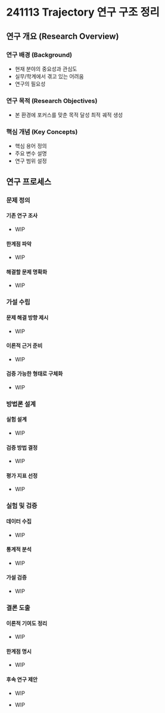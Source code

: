 # 241113 Trajectory 연구 구조 정리

## 연구 개요 (Research Overview)
### 연구 배경 (Background)
<!-- 이 연구를 시작하게 된 배경과 동기를 설명 -->
- 현재 분야의 중요성과 관심도
- 실무/학계에서 겪고 있는 어려움
- 연구의 필요성

### 연구 목적 (Research Objectives)
<!-- 이 연구를 통해 달성하고자 하는 구체적인 목표 -->
- 본 환경에 포커스를 맞춘 목적 달성 최적 궤적 생성

### 핵심 개념 (Key Concepts)
<!-- 연구에서 다루는 주요 개념과 용어 정의 -->
- 핵심 용어 정의
- 주요 변수 설명
- 연구 범위 설정


## 연구 프로세스
### 문제 정의
#### 기존 연구 조사
<!-- 선행 연구들의 주요 발견과 방법론을 체계적으로 검토하여 현재의 학문적 위치를 파악-->
- WIP
#### 한계점 파악
<!-- 기존 연구들의 미흡한 점과 추가 연구가 필요한 영역을 식별-->
- WIP
#### 해결할 문제 명확화
<!-- 연구를 통해 해결하고자 하는 구체적인 문제와 목표를 명확히 설정-->
- WIP

### 가설 수립
#### 문제 해결 방향 제시
<!-- 파악된 문제를 해결하기 위한 핵심 아이디어와 접근 방식을 제안-->
- WIP
#### 이론적 근거 준비
<!-- 제안된 해결 방안의 타당성을 뒷받침할 이론적 배경과 논리를 구축-->
<!-- 
해결 원리 - 제안한 방법이 어떤 원리로 이 한계를 극복하는가? (작동 메커니즘 자체의 설명)
효과적인 이유 - 왜 이 방법이 효과적인가? (이 메커니즘이 가져오는 이점/결과)
평가지표 - 다른 연구에서 사용되는 평가지표
-->
- WIP
#### 검증 가능한 형태로 구체화
<!-- 이론적 가설을 측정 가능한 형태의 구체적인 연구 가설로 변환-->
- WIP

### 방법론 설계
#### 실험 설계
<!-- 가설을 검증하기 위한 구체적인 실험 절차와 조건을 설계-->
- WIP
#### 검증 방법 결정
<!-- 데이터 수집 및 분석에 사용될 구체적인 방법과 도구를 선정-->
- WIP
#### 평가 지표 선정
<!-- 연구 결과의 성공 여부를 판단할 수 있는 객관적인 평가 기준 설정-->
- WIP

### 실험 및 검증
#### 데이터 수집
<!-- 설계된 실험 계획에 따라 필요한 데이터를 체계적으로 수집-->
- WIP
#### 통계적 분석
<!-- 수집된 데이터를 통계적 기법을 활용하여 객관적으로 분석-->
- WIP
#### 가설 검증
<!-- 분석 결과를 바탕으로 초기 설정한 연구 가설의 타당성을 검증-->
- WIP

### 결론 도출
#### 이론적 기여도 정리
<!-- 연구 결과가 학문 분야에 제공하는 새로운 통찰과 가치를 정리-->
- WIP
#### 한계점 명시
<!-- 연구의 제한사항과 보완이 필요한 부분을 객관적으로 제시-->
- WIP
#### 후속 연구 제안
<!-- 현재 연구를 바탕으로 향후 진행될 수 있는 추가 연구 방향 제시-->
- WIP

<!--
<img src="./example.png" width="300" height="200" alt="이미지 설명">
<img src="./example.png" alt="이미지 설명">
-->
- WIP


[^LX]: https://www.b2bzincatalog.com/digital/catalog/specin/
